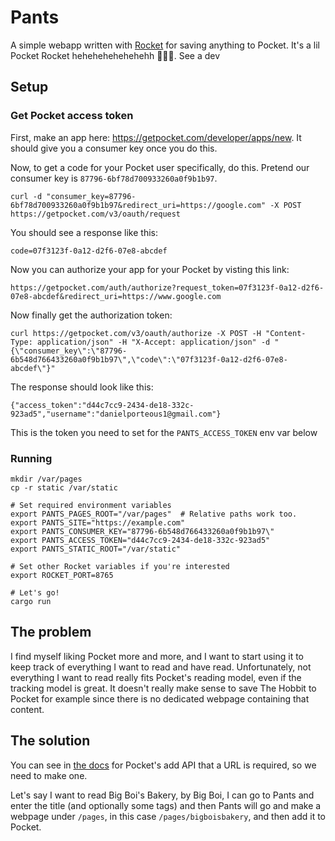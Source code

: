 # Pants

A simple webapp written with [Rocket](https://rocket.rs) for saving anything to Pocket. It's a lil Pocket Rocket hehehehehehehehh 🚀🚀🚀. See a dev

## Setup
### Get Pocket access token
First, make an app here: https://getpocket.com/developer/apps/new. It should give you a consumer key once you do this.

Now, to get a code for your Pocket user specifically, do this. Pretend our consumer key is `87796-6bf78d700933260a0f9b1b97`.
```
curl -d "consumer_key=87796-6bf78d700933260a0f9b1b97&redirect_uri=https://google.com" -X POST https://getpocket.com/v3/oauth/request
```
You should see a response like this:
```
code=07f3123f-0a12-d2f6-07e8-abcdef
```
Now you can authorize your app for your Pocket by visting this link:
```
https://getpocket.com/auth/authorize?request_token=07f3123f-0a12-d2f6-07e8-abcdef&redirect_uri=https://www.google.com
```
Now finally get the authorization token:
```
curl https://getpocket.com/v3/oauth/authorize -X POST -H "Content-Type: application/json" -H "X-Accept: application/json" -d "{\"consumer_key\":\"87796-6b548d766433260a0f9b1b97\",\"code\":\"07f3123f-0a12-d2f6-07e8-abcdef\"}"
```
The response should look like this:
```
{"access_token":"d44c7cc9-2434-de18-332c-923ad5","username":"danielporteous1@gmail.com"}
```
This is the token you need to set for the `PANTS_ACCESS_TOKEN` env var below

### Running
```
mkdir /var/pages
cp -r static /var/static

# Set required environment variables
export PANTS_PAGES_ROOT="/var/pages"  # Relative paths work too.
export PANTS_SITE="https://example.com"
export PANTS_CONSUMER_KEY="87796-6b548d766433260a0f9b1b97\"
export PANTS_ACCESS_TOKEN="d44c7cc9-2434-de18-332c-923ad5"
export PANTS_STATIC_ROOT="/var/static"

# Set other Rocket variables if you're interested
export ROCKET_PORT=8765

# Let's go!
cargo run
```

## The problem
I find myself liking Pocket more and more, and I want to start using it to keep track of everything I want to read and have read. Unfortunately, not everything I want to read really fits Pocket's reading model, even if the tracking model is great. It doesn't really make sense to save The Hobbit to Pocket for example since there is no dedicated webpage containing that content.

## The solution
You can see in [the docs](https://getpocket.com/developer/docs/v3/add) for Pocket's add API that a URL is required, so we need to make one.

Let's say I want to read Big Boi's Bakery, by Big Boi, I can go to Pants and enter the title (and optionally some tags) and then Pants will go and make a webpage under `/pages`, in this case `/pages/bigboisbakery`, and then add it to Pocket.
